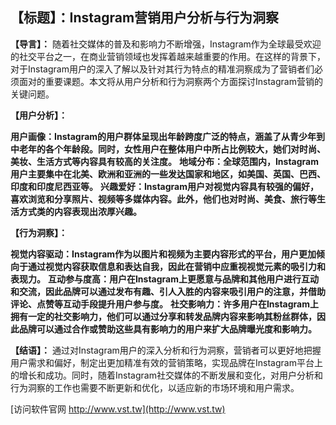 ## **【标题】：Instagram营销用户分析与行为洞察**

**【导言】：**
随着社交媒体的普及和影响力不断增强，Instagram作为全球最受欢迎的社交平台之一，在商业营销领域也发挥着越来越重要的作用。在这样的背景下，对于Instagram用户的深入了解以及针对其行为特点的精准洞察成为了营销者们必须面对的重要课题。本文将从用户分析和行为洞察两个方面探讨Instagram营销的关键问题。

**【用户分析】：**

**用户画像：Instagram的用户群体呈现出年龄跨度广泛的特点，涵盖了从青少年到中老年的各个年龄段。同时，女性用户在整体用户中所占比例较大，她们对时尚、美妆、生活方式等内容具有较高的关注度。**
**地域分布：全球范围内，Instagram用户主要集中在北美、欧洲和亚洲的一些发达国家和地区，如美国、英国、巴西、印度和印度尼西亚等。**
**兴趣爱好：Instagram用户对视觉内容具有较强的偏好，喜欢浏览和分享照片、视频等多媒体内容。此外，他们也对时尚、美食、旅行等生活方式类的内容表现出浓厚兴趣。**

**【行为洞察】：**

**视觉内容驱动：Instagram作为以图片和视频为主要内容形式的平台，用户更加倾向于通过视觉内容获取信息和表达自我，因此在营销中应重视视觉元素的吸引力和表现力。**
**互动参与度高：用户在Instagram上更愿意与品牌和其他用户进行互动和交流，因此品牌可以通过发布有趣、引人入胜的内容来吸引用户的注意，并借助评论、点赞等互动手段提升用户参与度。**
**社交影响力：许多用户在Instagram上拥有一定的社交影响力，他们可以通过分享和转发品牌内容来影响其粉丝群体，因此品牌可以通过合作或赞助这些具有影响力的用户来扩大品牌曝光度和影响力。**

**【结语】：**
通过对Instagram用户的深入分析和行为洞察，营销者可以更好地把握用户需求和偏好，制定出更加精准有效的营销策略，实现品牌在Instagram平台上的增长和成功。同时，随着Instagram社交媒体的不断发展和变化，对用户分析和行为洞察的工作也需要不断更新和优化，以适应新的市场环境和用户需求。


[访问软件官网 http://www.vst.tw](http://www.vst.tw)
